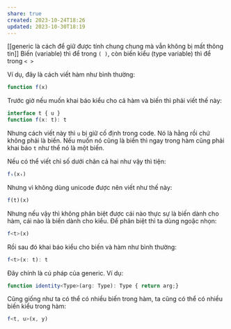 ```yaml
---
share: true
created: 2023-10-24T18:26
updated: 2023-10-30T18:19
---
```

[[generic là cách để giữ được tính chung chung mà vẫn không bị mất thông tin]]
Biến (variable) thì để trong `( )`, còn biến kiểu (type variable) thì để trong `< >`

Ví dụ, đây là cách viết hàm như bình thường:
```js
function f(x)
```
Trước giờ nếu muốn khai báo kiểu cho cả hàm và biến thì phải viết thế này:
```ts
interface t { u }
function f(x: t): t
```
Nhưng cách viết này thì `u` bị giữ cố định trong code. Nó là hằng rồi chứ không phải là biến. Nếu muốn nó cũng là biến thì ngay trong hàm cũng phải khai báo `t` như thể nó là một biến.

Nếu có thể viết chỉ số dưới chân cả hai như vậy thì tiện:
```ts
fₜ(xₜ)
```

Nhưng vì không dùng unicode được nên viết như thế này:
```js
f(t)(x) 
```
Nhưng nếu vậy thì không phân biệt được cái nào thực sự là biến dành cho hàm, cái nào là biến dành cho kiểu. Để phân biệt thì ta dùng ngoặc nhọn:
```ts
f<t>(x) 
```
Rồi sau đó khai báo kiểu cho biến và hàm như bình thường:
```ts
f<t>(x: t): t
```
Đây chính là cú pháp của generic. Ví dụ:
```ts
function identity<Type>(arg: Type): Type { return arg;}
```

Cũng giống như ta có thể có nhiều biến trong hàm, ta cũng có thể có nhiều biến kiểu trong hàm:
```ts
f<t, u>(x, y) 
```
